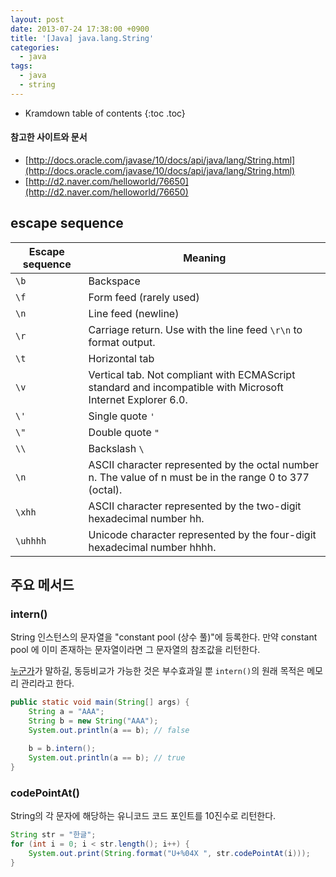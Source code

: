```yaml
---
layout: post
date: 2013-07-24 17:38:00 +0900
title: '[Java] java.lang.String'
categories:
  - java
tags:
  - java
  - string
---
```


* Kramdown table of contents
{:toc .toc}

#### 참고한 사이트와 문서

- [http://docs.oracle.com/javase/10/docs/api/java/lang/String.html](http://docs.oracle.com/javase/10/docs/api/java/lang/String.html)
- [http://d2.naver.com/helloworld/76650](http://d2.naver.com/helloworld/76650)

## escape sequence

| Escape sequence | Meaning                                                                                                     |
|-----------------|-------------------------------------------------------------------------------------------------------------|
| `\b`              | Backspace                                                                                                   |
| `\f`              | Form feed (rarely used)                                                                                     |
| `\n`              | Line feed (newline)                                                                                         |
| `\r`              | Carriage return. Use with the line feed `\r\n` to format output.                                            |
| `\t`              | Horizontal tab                                                                                              |
| `\v`              | Vertical tab. Not compliant with ECMAScript standard and incompatible with Microsoft Internet Explorer 6.0. |
| `\'`              | Single quote `'`                                                                                            |
| `\"`              | Double quote `"`                                                                                            |
| `\\`              | Backslash `\`                                                                                               |
| `\n`              | ASCII character represented by the octal number n. The value of n must be in the range 0 to 377 (octal).    |
| `\xhh`            | ASCII character represented by the two-digit hexadecimal number hh.                                         |
| `\uhhhh`          | Unicode character represented by the four-digit hexadecimal number hhhh.                                    |

## 주요 메서드

### intern()

String 인스턴스의 문자열을 "constant pool (상수 풀)"에 등록한다.  만약 constant pool 에 이미 존재하는 문자열이라면 그 문자열의 참조값을 리턴한다.

[누군가](http://stackoverflow.com/questions/1091045/is-it-good-practice-to-use-java-lang-string-intern)가 말하길, 동등비교가 가능한 것은 부수효과일 뿐 `intern()`의 원래 목적은 메모리 관리라고 한다.

```java
public static void main(String[] args) {
    String a = "AAA";
    String b = new String("AAA");
    System.out.println(a == b); // false

    b = b.intern();
    System.out.println(a == b); // true
}
```

### codePointAt()

String의 각 문자에 해당하는 유니코드 코드 포인트를 10진수로 리턴한다.

```java
String str = "한글";
for (int i = 0; i < str.length(); i++) {
    System.out.print(String.format("U+%04X ", str.codePointAt(i)));
}
```
